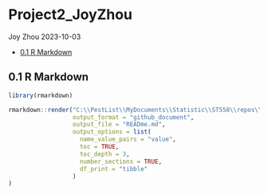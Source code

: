 Project2_JoyZhou
================
Joy Zhou
2023-10-03

- <a href="#01-r-markdown" id="toc-01-r-markdown">0.1 R Markdown</a>

## 0.1 R Markdown

``` r
library(rmarkdown)

rmarkdown::render("C:\\PestList\\MyDocuments\\Statistic\\ST558\\repos\\ST558_Project2\\Project2_JoyZhoy.Rmd", 
                  output_format = "github_document", 
                  output_file = "READme.md",
                  output_options = list(
                    name_value_pairs = "value",
                    toc = TRUE,
                    toc_depth = 3,
                    number_sections = TRUE,
                    df_print = "tibble"
                  )
)
```
